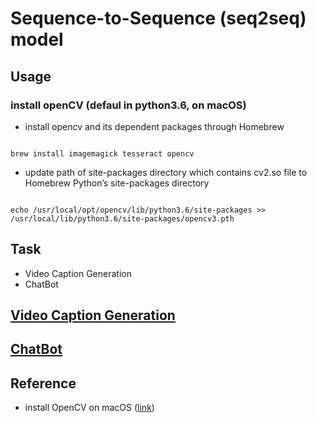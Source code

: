 # Sequence-to-Sequence (seq2seq) model

## Usage

### install openCV (defaul in python3.6, on macOS)
- install opencv and its dependent packages through Homebrew
```

brew install imagemagick tesseract opencv

```
- update path of site-packages directory which contains cv2.so file to Homebrew Python’s site-packages directory
```

echo /usr/local/opt/opencv/lib/python3.6/site-packages >> /usr/local/lib/python3.6/site-packages/opencv3.pth

```

## Task

- Video Caption Generation
- ChatBot

## [Video Caption Generation](./doc/HW2-1.pdf)

## [ChatBot](./doc/HW2-2.pdf)

## Reference

- install OpenCV on macOS ([link](https://www.learnopencv.com/install-opencv3-on-macos/))